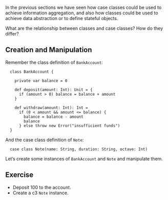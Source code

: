 
In the previous sections we have seen how case classes could be
used to achieve information aggregation, and also how classes
could be used to achieve data abstraction or to define stateful
objects.

What are the relationship between classes and case classes? How
do they differ?

## Creation and Manipulation

Remember the class definition of `BankAccount`:

      class BankAccount {
    
        private var balance = 0
    
        def deposit(amount: Int): Unit = {
          if (amount > 0) balance = balance + amount
        }
    
        def withdraw(amount: Int): Int =
          if (0 < amount && amount <= balance) {
            balance = balance - amount
            balance
          } else throw new Error("insufficient funds")
      }

And the case class definition of `Note`:

      case class Note(name: String, duration: String, octave: Int)

Let’s create some instances of `BankAccount` and `Note` and manipulate them.

## Exercise

- Deposit 100 to the account.
- Create a c3 `Note` instance.